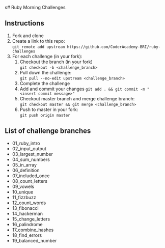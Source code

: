 s# Ruby Morning Challenges

## Instructions
1. Fork and clone
2. Create a link to this repo: <br/>
   `git remote add upstream https://github.com/CoderAcademy-BRI/ruby-challenges`
3. For each challenge (in your fork):
    1. Checkout the branch (in your fork)<br/>
     `git checkout -b <challenge_branch>`
    3. Pull down the challenge: <br/>
     `git pull --no-edit upstream <challenge_branch>`
    4. Complete the challenge
    5. Add and commit your changes
    `git add . && git commit -m "<insert commit message>"`
    6. Checkout master branch and merge challenge branch:<br/>
    `git checkout master && git merge <challenge_branch>`
    7. Push to master in your fork:<br/>
     `git push origin master`

## List of challenge branches
* 01_ruby_intro
* 02_input_output
* 03_largest_number
* 04_sum_numbers
* 05_in_array
* 06_definition
* 07_included_once
* 08_count_letters
* 09_vowels
* 10_unique
* 11_fizzbuzz
* 12_count_words
* 13_fibonacci
* 14_hackerman
* 15_change_letters
* 16_palindrome
* 17_combine_hashes
* 18_find_errors
* 19_balanced_number
